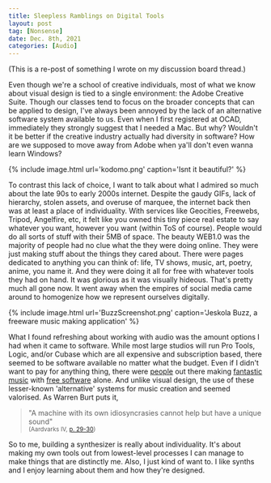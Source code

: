 ```yaml
---
title: Sleepless Ramblings on Digital Tools
layout: post
tag: [Nonsense]
date: Dec. 8th, 2021
categories: [Audio]
---
```


(This is a re-post of something I wrote on my discussion board thread.)

Even though we're a school of creative individuals, most of what we know about visual design is tied to a single environment: the Adobe Creative Suite. Though our classes tend to focus on the broader concepts that can be applied to design, I've always been annoyed by the lack of an alternative software system available to us. Even when I first registered at OCAD, immediately they strongly suggest that I needed a Mac. But why? Wouldn't it be better if the creative industry actually had diversity in software? How are we supposed to move away from Adobe when ya'll don't even wanna learn Windows?

{% include image.html url='kodomo.png' caption='Isnt it beautiful?' %}

To contrast this lack of choice, I want to talk about what I admired so much about the late 90s to early 2000s internet. Despite the gaudy GIFs, lack of hierarchy, stolen assets, and overuse of marquee, the internet back then was at least a place of individuality. With services like Geocities, Freewebs, Tripod, Angelfire, etc, it felt like you owned this tiny piece real estate to say whatever you want, however you want (within ToS of course). People would do all sorts of stuff with their 5MB of space. The beauty WEB1.0 was the majority of people had no clue what the they were doing online. They were just making stuff about the things they cared about. There were pages dedicated to anything you can think of: life, TV shows, music, art, poetry, anime, you name it. And they were doing it all for free with whatever tools they had on hand. It was glorious as it was visually hideous. That's pretty much all gone now. It went away when the empires of social media came around to homogenize how we represent ourselves digitally.

{% include image.html url='BuzzScreenshot.png' caption='Jeskola Buzz, a freeware music making application' %}

What I found refreshing about working with audio was the amount options I had when it came to software. While most large studios will run Pro Tools, Logic, and/or Cubase which are all expensive and subscription based, there seemed to be software available no matter what the budget. Even if I didn't want to pay for anything thing, there were [people](https://www.awakenings.com/en/artists/james-holden/670/) out there making [fantastic music](https://www.youtube.com/watch?v=KRWUZh5nD8I) with [free software](http://jeskola.net/buzz/) alone. And unlike visual design, the use of these lesser-known 'alternative' systems for music creation and seemed valorised. As Warren Burt  puts it,

> "A machine with its own idiosyncrasies cannot help but have a unique sound"\
> <sup>(Aardvarks IV, [p. 29-30](http://static1.1.sqspcdn.com/static/f/288545/5157843/1261635154293/Burt1975AardvarksIVMastersThesisUCSD.pdf?token=D1qQOnpuHm2BTKx%2F%2Beyrb84v4W8%3D))</sup>

So to me, building a synthesizer is really about individuality. It's about making my own tools out from lowest-level processes I can manage to make things that are distinctly me. Also, I just kind of want to. I like synths and I enjoy learning about them and how they're designed.
